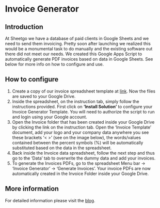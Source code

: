 # Invoice Generator


## Introduction

At Sheetgo we have a database of paid clients in Google Sheets and we need to send them invoicing. Pretty soon after launching we realized this would be a monumental task to do manually and the existing software out there did not meet our needs. We created this Google Apps Script to automatically generate PDF invoices based on data in Google Sheets. See below for more info on how to configure and use.


## How to configure

1. Create a copy of our invoice spreadsheet template at <a href="https://docs.google.com/spreadsheets/d/1uaHmsl_-R2wJyt6HE3NpUSKII_Cuk5D90BTnK-YDbYY/copy" target="_blank">link</a>. Now the files are saved to your Google Drive.
2. Inside the spreadsheet, on the instruction tab, simply follow the instructions provided. First click on **‘Install Solution’** to configure your Invoice Generator Template. You will need to authorize the script to run and login using your Google account.
3. Open the Invoice folder that has been created inside your Google Drive by clicking the link on the instruction tab. Open the ‘Invoice Template’ document, add your logo and your company data anywhere you see these brackets ‘< >’ (see on the image below), the words/values contained between the percent symbols (%) will be automatically substituted based on the data in the spreadsheet.
4. Back inside the Invoice data spreadsheet, follow the next step and thus go to the ‘Data’ tab to overwrite the dummy data and add your invoices.
5. To generate the Invoices PDFs, go to the spreadsheet Menu bar -> ‘Invoice Generator’ -> ‘Generate Invoices’. Your invoice PDFs are now automatically created in the Invoice Folder inside your Google Drive.


## More information

For detailed information please visit the <a href="https://blog.sheetgo.com/google-cloud-solutions/invoice-generator/" target="_blank">blog</a>.